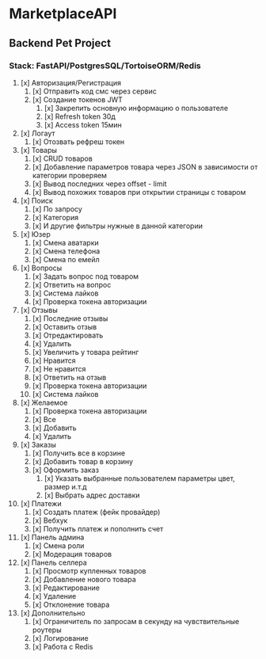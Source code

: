 # MarketplaceAPI

## Backend Pet Project

### Stack: FastAPI/PostgresSQL/TortoiseORM/Redis

1. [x] Авторизация/Регистрация
	1. [x] Отправить код смс через сервис
	2. [x] Создание токенов JWT
		1. [x] Закрепить основную информацию о пользователе
		2. [x] Refresh token 30д
		3. [x] Access token 15мин
2. [x] Логаут
	1. [x] Отозвать рефреш токен
3. [x] Товары
	1. [x] CRUD товаров
	2. [x] Добавление параметров товара через JSON в зависимости от категории проверяем
	3. [x] Вывод последних через offset - limit
	4. [x] Вывод похожих товаров при открытии страницы с товаром
4. [x] Поиск
	1. [x] По запросу
	2. [x] Категория
	3. [x] И другие фильтры нужные в данной категории
5. [x] Юзер
	1. [x] Смена аватарки
	2. [x] Смена телефона
	3. [x] Смена по емейл
6. [x] Вопросы
	1. [x] Задать вопрос под товаром
	2. [x] Ответить на вопрос
	3. [x] Система лайков
	4. [x] Проверка токена авторизации
7. [x] Отзывы
	1. [x] Последние отзывы
	2. [x] Оставить отзыв
	3. [x] Отредактировать
	4. [x] Удалить
	5. [x] Увеличить у товара рейтинг
	6. [x] Нравится
	7. [x] Не нравится
	8. [x] Ответить на отзыв
	9. [x] Проверка токена авторизации
 	10. [x] Система лайков
8. [x] Желаемое
	1. [x] Проверка токена авторизации
	2. [x] Все
	3. [x] Добавить
	4. [x] Удалить
9. [x] Заказы
	1. [x] Получить все в корзине
	2. [x] Добавить товар в корзину
 	3. [x] Оформить заказ
		1. [x] Указать выбранные пользователем параметры цвет, размер и.т.д
  		2. [x] Выбрать адрес доставки
10. [x] Платежи
	1. [x] Создать платеж (фейк провайдер)
	2. [x] Вебхук 
	3. [x] Получить платеж и пополнить счет
11. [x] Панель админа
	1. [x] Смена роли
	2. [x] Модерация товаров
12. [x] Панель селлера
	1. [x] Просмотр купленных товаров
	2. [x] Добавление нового товара
	3. [x] Редактирование
	4. [x] Удаление
	5. [x] Отклонение товара
13. [x] Дополнительно
	1. [x] Ограничитель по запросам в секунду на чувствительные роутеры
	2. [x] Логирование
    3. [x] Работа с Redis
